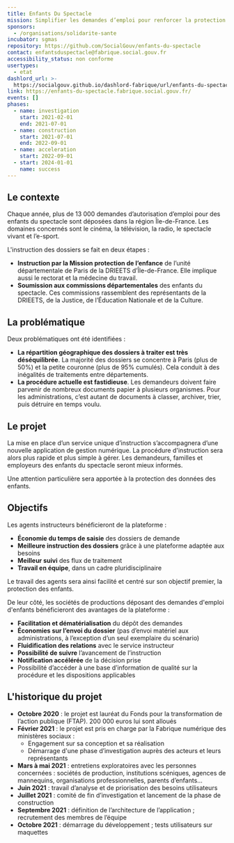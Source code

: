 ```yaml
---
title: Enfants Du Spectacle
mission: Simplifier les demandes d’emploi pour renforcer la protection des enfants
sponsors:
  - /organisations/solidarite-sante
incubator: sgmas
repository: https://github.com/SocialGouv/enfants-du-spectacle
contact: enfantsduspectacle@fabrique.social.gouv.fr
accessibility_status: non conforme
usertypes:
  - etat
dashlord_url: >-
  https://socialgouv.github.io/dashlord-fabrique/url/enfants-du-spectacle-fabrique-social-gouv-fr/
link: https://enfants-du-spectacle.fabrique.social.gouv.fr/
events: []
phases:
  - name: investigation
    start: 2021-02-01
    end: 2021-07-01
  - name: construction
    start: 2021-07-01
    end: 2022-09-01
  - name: acceleration
    start: 2022-09-01
  - start: 2024-01-01
    name: success
---
```

## Le contexte

Chaque année, plus de 13 000 demandes d’autorisation d’emploi pour des enfants du spectacle sont déposées dans la région Île-de-France. Les domaines concernés sont le cinéma, la télévision, la radio, le spectacle vivant et l’e-sport.

L'instruction des dossiers se fait en deux étapes :

- **Instruction par la Mission protection de l’enfance** de l’unité départementale de Paris de la DRIEETS d’Île-de-France. Elle implique aussi le rectorat et la médecine du travail.
- **Soumission aux commissions départementales** des enfants du spectacle. Ces commissions rassemblent des représentants de la DRIEETS, de la Justice, de l’Éducation Nationale et de la Culture.

## La problématique

Deux problématiques ont été identifiées :

- **La répartition géographique des dossiers à traiter est très déséquilibrée**. La majorité des dossiers se concentre à Paris (plus de 50%) et la petite couronne (plus de 95% cumulés). Cela conduit à des inégalités de traitements entre départements.
- **La procédure actuelle est fastidieuse**. Les demandeurs doivent faire parvenir de nombreux documents papier à plusieurs organismes. Pour les administrations, c’est autant de documents à classer, archiver, trier, puis détruire en temps voulu.

## Le projet

La mise en place d’un service unique d’instruction s’accompagnera d’une nouvelle application de gestion numérique. La procédure d'instruction sera alors plus rapide et plus simple à gérer. Les demandeurs, familles et employeurs des enfants du spectacle seront mieux informés.

Une attention particulière sera apportée à la protection des données des enfants.

## Objectifs

Les agents instructeurs bénéficieront de la plateforme :

-	**Économie du temps de saisie** des dossiers de demande
-	**Meilleure instruction des dossiers** grâce à une plateforme adaptée aux besoins
-	**Meilleur suivi** des flux de traitement
-	**Travail en équipe**, dans un cadre pluridisciplinaire

Le travail des agents sera ainsi facilité et centré sur son objectif premier, la protection des enfants.

De leur côté, les sociétés de productions déposant des demandes d'emploi d'enfants bénéficieront des avantages de la plateforme :

-	**Facilitation et dématérialisation** du dépôt des demandes
-	**Économies sur l’envoi du dossier** (pas d’envoi matériel aux administrations, à l’exception d’un seul exemplaire du scénario)
-	**Fluidification des relations** avec le service instructeur
-	**Possibilité de suivre** l’avancement de l’instruction
-	**Notification accélérée** de la décision prise
-	Possibilité d’accéder à une base d’information de qualité sur la procédure et les dispositions applicables

## L'historique du projet

- **Octobre 2020** : le projet est lauréat du Fonds pour la  transformation de l’action publique (FTAP). 200 000 euros lui sont  alloués
- **Février 2021** : le projet est pris en charge par la Fabrique numérique des ministères sociaux :
   - Engagement sur sa conception et sa réalisation
   - Démarrage d'une phase d’investigation auprès des acteurs et leurs représentants
- **Mars à mai 2021** : entretiens exploratoires avec les personnes concernées : sociétés de production, institutions scéniques, agences de  mannequins, organisations professionnelles, parents d’enfants…
- **Juin 2021** : travail d’analyse et de priorisation des besoins utilisateurs
- **Juillet 2021** : comité de fin d’investigation et lancement de la phase de construction
- **Septembre 2021** : définition de l’architecture de l’application ; recrutement des membres de l’équipe
- **Octobre 2021** : démarrage du développement ; tests utilisateurs sur maquettes
